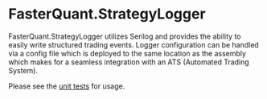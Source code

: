 # FasterQuant.StrategyLogger
FasterQuant.StrategyLogger utilizes Serilog and provides the ability to easily write structured trading events.  Logger configuration can be handled via a config file which is deployed to the same location as the assembly which makes for a seamless integration with an ATS (Automated Trading System).

Please see the [unit tests](../blob/master/Source/FasterQuant.StrategyLogger.Tests/StrategyLoggerTests.cs) for usage.




 
